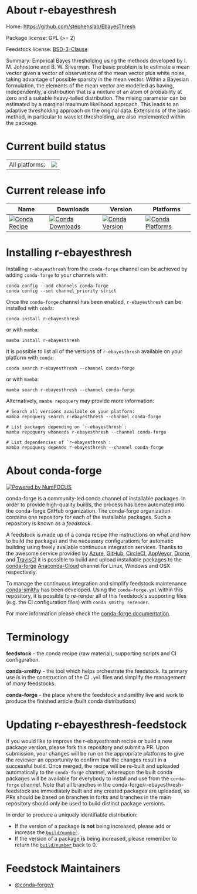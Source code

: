 About r-ebayesthresh
====================

Home: https://github.com/stephenslab/EbayesThresh

Package license: GPL (>= 2)

Feedstock license: [BSD-3-Clause](https://github.com/conda-forge/r-ebayesthresh-feedstock/blob/main/LICENSE.txt)

Summary: Empirical Bayes thresholding using the methods developed by I. M. Johnstone and B. W. Silverman. The basic problem is to estimate a mean vector given a vector of observations of the mean vector plus white noise, taking advantage of possible sparsity in the mean vector. Within a Bayesian formulation, the elements of the mean vector are modelled as having, independently, a distribution that is a mixture of an atom of probability at zero and a suitable heavy-tailed distribution. The mixing parameter can be estimated by a marginal maximum likelihood approach. This leads to an adaptive thresholding approach on the original data. Extensions of the basic method, in particular to wavelet thresholding, are also implemented within the package.

Current build status
====================


<table><tr><td>All platforms:</td>
    <td>
      <a href="https://dev.azure.com/conda-forge/feedstock-builds/_build/latest?definitionId=1099&branchName=main">
        <img src="https://dev.azure.com/conda-forge/feedstock-builds/_apis/build/status/r-ebayesthresh-feedstock?branchName=main">
      </a>
    </td>
  </tr>
</table>

Current release info
====================

| Name | Downloads | Version | Platforms |
| --- | --- | --- | --- |
| [![Conda Recipe](https://img.shields.io/badge/recipe-r--ebayesthresh-green.svg)](https://anaconda.org/conda-forge/r-ebayesthresh) | [![Conda Downloads](https://img.shields.io/conda/dn/conda-forge/r-ebayesthresh.svg)](https://anaconda.org/conda-forge/r-ebayesthresh) | [![Conda Version](https://img.shields.io/conda/vn/conda-forge/r-ebayesthresh.svg)](https://anaconda.org/conda-forge/r-ebayesthresh) | [![Conda Platforms](https://img.shields.io/conda/pn/conda-forge/r-ebayesthresh.svg)](https://anaconda.org/conda-forge/r-ebayesthresh) |

Installing r-ebayesthresh
=========================

Installing `r-ebayesthresh` from the `conda-forge` channel can be achieved by adding `conda-forge` to your channels with:

```
conda config --add channels conda-forge
conda config --set channel_priority strict
```

Once the `conda-forge` channel has been enabled, `r-ebayesthresh` can be installed with `conda`:

```
conda install r-ebayesthresh
```

or with `mamba`:

```
mamba install r-ebayesthresh
```

It is possible to list all of the versions of `r-ebayesthresh` available on your platform with `conda`:

```
conda search r-ebayesthresh --channel conda-forge
```

or with `mamba`:

```
mamba search r-ebayesthresh --channel conda-forge
```

Alternatively, `mamba repoquery` may provide more information:

```
# Search all versions available on your platform:
mamba repoquery search r-ebayesthresh --channel conda-forge

# List packages depending on `r-ebayesthresh`:
mamba repoquery whoneeds r-ebayesthresh --channel conda-forge

# List dependencies of `r-ebayesthresh`:
mamba repoquery depends r-ebayesthresh --channel conda-forge
```


About conda-forge
=================

[![Powered by
NumFOCUS](https://img.shields.io/badge/powered%20by-NumFOCUS-orange.svg?style=flat&colorA=E1523D&colorB=007D8A)](https://numfocus.org)

conda-forge is a community-led conda channel of installable packages.
In order to provide high-quality builds, the process has been automated into the
conda-forge GitHub organization. The conda-forge organization contains one repository
for each of the installable packages. Such a repository is known as a *feedstock*.

A feedstock is made up of a conda recipe (the instructions on what and how to build
the package) and the necessary configurations for automatic building using freely
available continuous integration services. Thanks to the awesome service provided by
[Azure](https://azure.microsoft.com/en-us/services/devops/), [GitHub](https://github.com/),
[CircleCI](https://circleci.com/), [AppVeyor](https://www.appveyor.com/),
[Drone](https://cloud.drone.io/welcome), and [TravisCI](https://travis-ci.com/)
it is possible to build and upload installable packages to the
[conda-forge](https://anaconda.org/conda-forge) [Anaconda-Cloud](https://anaconda.org/)
channel for Linux, Windows and OSX respectively.

To manage the continuous integration and simplify feedstock maintenance
[conda-smithy](https://github.com/conda-forge/conda-smithy) has been developed.
Using the ``conda-forge.yml`` within this repository, it is possible to re-render all of
this feedstock's supporting files (e.g. the CI configuration files) with ``conda smithy rerender``.

For more information please check the [conda-forge documentation](https://conda-forge.org/docs/).

Terminology
===========

**feedstock** - the conda recipe (raw material), supporting scripts and CI configuration.

**conda-smithy** - the tool which helps orchestrate the feedstock.
                   Its primary use is in the construction of the CI ``.yml`` files
                   and simplify the management of *many* feedstocks.

**conda-forge** - the place where the feedstock and smithy live and work to
                  produce the finished article (built conda distributions)


Updating r-ebayesthresh-feedstock
=================================

If you would like to improve the r-ebayesthresh recipe or build a new
package version, please fork this repository and submit a PR. Upon submission,
your changes will be run on the appropriate platforms to give the reviewer an
opportunity to confirm that the changes result in a successful build. Once
merged, the recipe will be re-built and uploaded automatically to the
`conda-forge` channel, whereupon the built conda packages will be available for
everybody to install and use from the `conda-forge` channel.
Note that all branches in the conda-forge/r-ebayesthresh-feedstock are
immediately built and any created packages are uploaded, so PRs should be based
on branches in forks and branches in the main repository should only be used to
build distinct package versions.

In order to produce a uniquely identifiable distribution:
 * If the version of a package **is not** being increased, please add or increase
   the [``build/number``](https://docs.conda.io/projects/conda-build/en/latest/resources/define-metadata.html#build-number-and-string).
 * If the version of a package **is** being increased, please remember to return
   the [``build/number``](https://docs.conda.io/projects/conda-build/en/latest/resources/define-metadata.html#build-number-and-string)
   back to 0.

Feedstock Maintainers
=====================

* [@conda-forge/r](https://github.com/conda-forge/r/)

